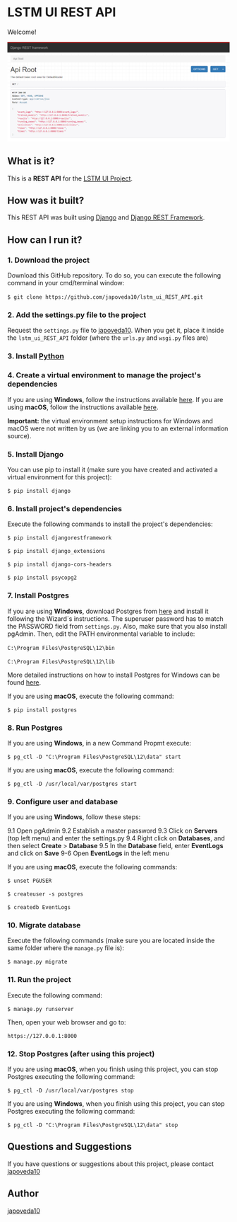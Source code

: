 # LSTM UI REST API

Welcome! 

![Django REST Framework Browsable API](https://raw.githubusercontent.com/japoveda10/lstm_ui_REST_API/master/lstm_ui_REST_API/IMAGE.PNG)

## What is it?

This is a **REST API** for the [LSTM UI Project](https://github.com/japoveda10/lstm_ui_vuejs).

## How was it built?

This REST API was built using [Django](https://www.djangoproject.com/) and [Django REST Framework](https://www.django-rest-framework.org/).

## How can I run it?

### 1. Download the project

Download this GitHub repository. To do so, you can execute the following command in your cmd/terminal window:

   `$ git clone https://github.com/japoveda10/lstm_ui_REST_API.git`

### 2. Add the settings.py file to the project
   
Request the `settings.py` file to [japoveda10](https://github.com/japoveda10). When you get it, place it inside the     `lstm_ui_REST_API` folder (where the `urls.py` and `wsgi.py` files are)

### 3. Install [Python](https://www.python.org/downloads/)

### 4. Create a virtual environment to manage the project's dependencies

If you are using **Windows**, follow the instructions available [here](https://programwithus.com/learn-to-code/Pip-and-virtualenv-on-Windows/). If you are using **macOS**, follow the instructions available [here](https://sourabhbajaj.com/mac-setup/Python/virtualenv.html). 

**Important:** the virtual environment setup instructions for Windows and macOS were not written by us (we are linking you to an external information source).

### 5. Install Django

You can use pip to install it (make sure you have created and activated a virtual environment for this project):

   ```
   $ pip install django
   ```

### 6. Install project's dependencies

Execute the following commands to install the project's dependencies:

   ```
   $ pip install djangorestframework
   ```
   
   ```
   $ pip install django_extensions
   ```
   
   ```
   $ pip install django-cors-headers
   ```
   
   ```
   $ pip install psycopg2
   ```

### 7. Install Postgres

If you are using **Windows**, download Postgres from [here](https://www.postgresql.org/) and install it following the Wizard´s instructions. The superuser password has to match the PASSWORD field from `settings.py`. Also, make sure that you also install pgAdmin. Then, edit the PATH environmental variable to include:
   
   `C:\Program Files\PostgreSQL\12\bin`
   
   `C:\Program Files\PostgreSQL\12\lib`
 
More detailed instructions on how to install Postgres for Windows can be found [here](https://www.postgresqltutorial.com/install-postgresql/).
   
If you are using **macOS**, execute the following command:

   ```
   $ pip install postgres
   ```

### 8. Run Postgres

If you are using **Windows**, in a new Command Propmt execute:
   
   ```
   $ pg_ctl -D "C:\Program Files\PostgreSQL\12\data" start
   ```

If you are using **macOS**, execute the following command:
   
   ```
   $ pg_ctl -D /usr/local/var/postgres start
   ```
   
### 9. Configure user and database

If you are using **Windows**, follow these steps:

   9.1 Open pgAdmin
   9.2 Establish a master password
   9.3 Click on **Servers** (top left menu) and enter the settings.py
   9.4 Right click on **Databases**, and then select **Create** > **Database**
   9.5 In the **Database** field, enter **EventLogs** and click on **Save**
   9-6 Open **EventLogs** in the left menu

If you are using **macOS**, execute the following commands:

   ```
   $ unset PGUSER
   ```
   
   ```
   $ createuser -s postgres
   ```
   
   ```
   $ createdb EventLogs
   ```

### 10. Migrate database

Execute the following commands (make sure you are located inside the same folder where the `manage.py` file is):
   
   ```
   $ manage.py migrate
   ```

### 11. Run the project

Execute the following command:

   ```
   $ manage.py runserver
   ```
   
Then, open your web browser and go to:

   ```
   https://127.0.0.1:8000
   ```

### 12. Stop Postgres (after using this project)

If you are using **macOS**, when you finish using this project, you can stop Postgres executing the following command:

   ```
   $ pg_ctl -D /usr/local/var/postgres stop
   ```
   
If you are using **Windows**, when you finish using this project, you can stop Postgres executing the following command:

   ```
   $ pg_ctl -D "C:\Program Files\PostgreSQL\12\data" stop
   ```
   
## Questions and Suggestions

If you have questions or suggestions about this project, please contact [japoveda10](https://github.com/japoveda10)

## Author

[japoveda10](https://github.com/japoveda10)
